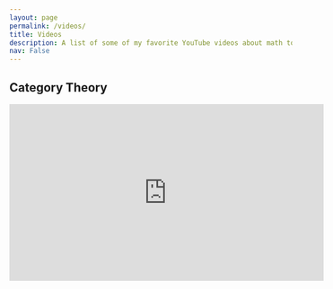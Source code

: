```yaml
---
layout: page
permalink: /videos/
title: Videos
description: A list of some of my favorite YouTube videos about math topics. It may be because it's an interesting overview to the topic, or the narrator is especially good, or some other arbitrary reason.
nav: False
---
```


## Category Theory

<iframe width="560" height="315" src="https://www.youtube-nocookie.com/embed/US4Zr1WKD-8" title="YouTube video player" frameborder="0" allow="accelerometer; autoplay; clipboard-write; encrypted-media; gyroscope; picture-in-picture" allowfullscreen></iframe>